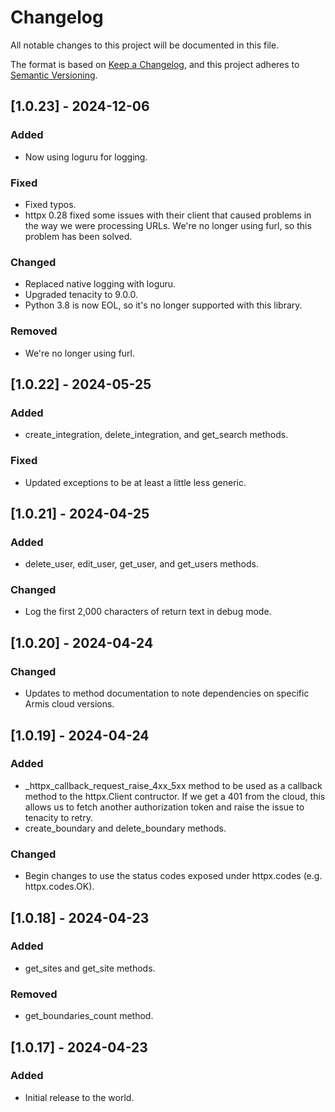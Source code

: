 # Changelog

All notable changes to this project will be documented in this file.

The format is based on [Keep a Changelog](https://keepachangelog.com/en/1.1.0/),
and this project adheres to [Semantic Versioning](https://semver.org/spec/v2.0.0.html).

## [1.0.23] - 2024-12-06

### Added
- Now using loguru for logging.

### Fixed
- Fixed typos.
- httpx 0.28 fixed some issues with their client that caused problems in the way we were processing URLs.  We're no longer using furl, so this problem has been solved.

### Changed
- Replaced native logging with loguru.
- Upgraded tenacity to 9.0.0.
- Python 3.8 is now EOL, so it's no longer supported with this library.

### Removed
- We're no longer using furl.


## [1.0.22] - 2024-05-25

### Added

- create_integration, delete_integration, and get_search methods.

### Fixed

- Updated exceptions to be at least a little less generic.

## [1.0.21] - 2024-04-25

### Added

- delete_user, edit_user, get_user, and get_users methods.

### Changed

- Log the first 2,000 characters of return text in debug mode.


## [1.0.20] - 2024-04-24

### Changed

- Updates to method documentation to note dependencies on specific Armis cloud versions.

## [1.0.19] - 2024-04-24

### Added

- _httpx_callback_request_raise_4xx_5xx method to be used as a callback method to the httpx.Client contructor.  If we get a 401 from the cloud, this allows us to fetch another authorization token and raise the issue to tenacity to retry.
- create_boundary and delete_boundary methods.

### Changed

- Begin changes to use the status codes exposed under httpx.codes (e.g. httpx.codes.OK).

## [1.0.18] - 2024-04-23

### Added

- get_sites and get_site methods.

### Removed

- get_boundaries_count method.

## [1.0.17] - 2024-04-23

### Added

- Initial release to the world.
